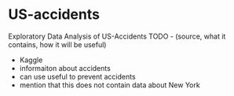 # US-accidents
Exploratory Data Analysis of US-Accidents
TODO -  (source, what it contains, how it will be useful)
  - Kaggle
  - informaiton about accidents
  - can use useful to prevent accidents
  - mention that this does not contain data about New York
